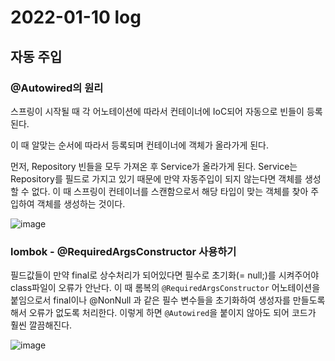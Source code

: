 # 2022-01-10 log

## 자동 주입

### @Autowired의 원리

스프링이 시작될 때 각 어노테이션에 따라서 컨테이너에 IoC되어 자동으로 빈들이 등록된다.

이 때 알맞는 순서에 따라서 등록되며 컨테이너에 객체가 올라가게 된다.

먼저, Repository 빈들을 모두 가져온 후 Service가 올라가게 된다. Service는 Repository를 필드로 가지고 있기 때문에 만약 자동주입이 되지 않는다면 객체를 생성할 수 없다. 이 때 스프링이 컨테이너를 스캔함으로서 해당 타입이 맞는 객체를 찾아 주입하여 객체를 생성하는 것이다.

![image](https://user-images.githubusercontent.com/84966961/148718810-e77aa44c-14fc-401a-ab6b-1d662e2d1d26.png)

### lombok - @RequiredArgsConstructor 사용하기

필드값들이 만약 final로 상수처리가 되어있다면 필수로 초기화(= null;)를 시켜주어야 class파일이 오류가 안난다. 이 때 롬복의 `@RequiredArgsConstructor` 어노테이션을 붙임으로서 final이나 @NonNull 과 같은 필수 변수들을 초기화하여 생성자를 만들도록 해서 오류가 없도록 처리한다. 이렇게 하면 `@Autowired`을 붙이지 않아도 되어 코드가 훨씬 깔끔해진다.

![image](https://user-images.githubusercontent.com/84966961/148718942-d0176ccd-0091-480e-b84d-ca066277bad4.png)